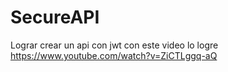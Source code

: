# SecureAPI
Lograr crear un api con jwt
con este video lo logre https://www.youtube.com/watch?v=ZiCTLggq-aQ
